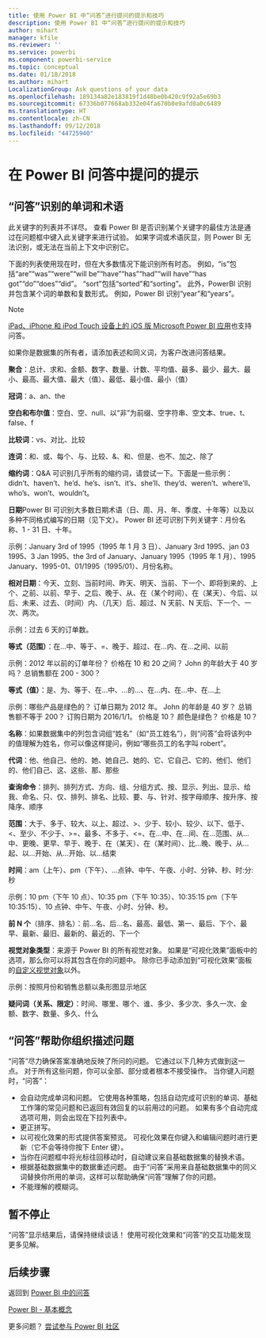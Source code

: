 ```yaml
---
title: 使用 Power BI 中“问答”进行提问的提示和技巧
description: 使用 Power BI 中“问答”进行提问的提示和技巧
author: mihart
manager: kfile
ms.reviewer: ''
ms.service: powerbi
ms.component: powerbi-service
ms.topic: conceptual
ms.date: 01/18/2018
ms.author: mihart
LocalizationGroup: Ask questions of your data
ms.openlocfilehash: 189134a82e183819f1d48be0b420c9f92a5e69b3
ms.sourcegitcommit: 67336b077668ab332e04fa670b0e9afd0a0c6489
ms.translationtype: HT
ms.contentlocale: zh-CN
ms.lasthandoff: 09/12/2018
ms.locfileid: "44725940"
---
```

# <a name="tips-for-asking-questions-in-power-bi-qa"></a>在 Power BI 问答中提问的提示
## <a name="words-and-terminology-that-qa-recognizes"></a>“问答”识别的单词和术语
此关键字的列表并不详尽。  查看 Power BI 是否识别某个关键字的最佳方法是通过在问题框中键入此关键字来进行试验。  如果字词或术语灰显，则 Power BI 无法识别，或无法在当前上下文中识别它。

下面的列表使用现在时，但在大多数情况下能识别所有时态。 例如，“is”包括“are”“was”“were”“will be”“have”“has”“had”“will have”“has got”“do”“does”“did”。  “sort”包括“sorted”和“sorting”。  此外，PowerBI 识别并包含某个词的单数和复数形式。 例如，Power BI 识别“year”和“years”。

> [!NOTE]
> [iPad、iPhone 和 iPod Touch 设备上的 iOS 版 Microsoft Power BI 应用](consumer/mobile/mobile-apps-ios-qna.md)也支持问答。
> 
> 

如果你是数据集的所有者，请添加表述和同义词，为客户改进问答结果。

**聚合**：总计、求和、金额、数字、数量、计数、平均值、最多、最少、最大、最小、最高、最大值、最大（值）、最低、最小值、最小（值）

**冠词**：a、an、the

**空白和布尔值**：空白、空、null、以“非”为前缀、空字符串、空文本、true、t、false、f

**比较词**：vs、对比、比较

**连词**：和、或、每个、与、比较、&、和、但是、也不、加之、除了

**缩约词**：Q&A 可识别几乎所有的缩约词，请尝试一下。下面是一些示例：didn’t、haven’t、he’d、he’s、isn’t、it’s、she’ll、they’d、weren’t、where’ll、who’s、won’t、wouldn’t。

**日期**Power BI 可识别大多数日期术语（日、周、月、年、季度、十年等）以及以多种不同格式编写的日期（见下文）。 Power BI 还可识别下列关键字：月份名称、1 - 31 日、十年。

示例：January 3rd of 1995（1995 年 1 月 3 日）、January 3rd 1995、jan 03 1995、3 Jan 1995、the 3rd of January、January 1995（1995 年 1 月）、1995 January、1995-01、01/1995（1995/01）、月份名称。

**相对日期**：今天、立刻、当前时间、昨天、明天、当前、下一个、即将到来的、上个、之前、以前、早于、之后、晚于、从、在（某个时间）、在（某天）、今后、以后、未来、过去、（时间）内、（几天）后、超过、N 天前、N 天后、下一个、一次、两次。

示例：过去 6 天的订单数。

**等式（范围）**：在…中、等于、=、晚于、超过、在…内、在…之间、以前

示例：2012 年以前的订单年份？ 价格在 10 和 20 之间？ John 的年龄大于 40 岁吗？ 总销售额在 200 - 300？

**等式（值）**：是、为、等于、在…中、…的…、在…内、在…中、在…上

示例：哪些产品是绿色的？ 订单日期为 2012 年。 John 的年龄是 40 岁？ 总销售额不等于 200？ 订购日期为 2016/1/1。 价格是 10？ 颜色是绿色？ 价格是 10？

**名称**：如果数据集中的列包含词组“姓名”（如“员工姓名”），则“问答”会将该列中的值理解为姓名，你可以像这样提问，例如“哪些员工的名字叫 robert”。

**代词**：他、他自己、他的、她、她自己、她的、它、它自己、它的、他们、他们的、他们自己、这、这些、那、那些

**查询命令**：排列、排列方式、方向、组、分组方式、按、显示、列出、显示、给我、命名、只、仅、排列、排名、比较、要、与、针对、按字母顺序、按升序、按降序、顺序

**范围**：大于、多于、较大、以上、超过、>、少于、较小、较少、以下、低于、<、至少、不少于、>=、最多、不多于、<=、在…中、在…间、在…范围、从…中、更晚、更早、早于、晚于、在（某天）、在（某时间）、比…晚、晚于、从…起、以…开始、从…开始、以…结束

**时间**：am（上午）、pm（下午）、…点钟、中午、午夜、小时、分钟、秒、时:分:秒

示例：10 pm（下午 10 点）、10:35 pm（下午 10:35）、10:35:15 pm（下午 10:35:15）、10 点钟、中午、午夜、小时、分钟、秒。

**前 N 个**（排序、排名）：前...名、后...名、最高、最低、第一、最后、下个、最早、最新、最旧、最新的、最近的、下一个

**视觉对象类型**：来源于 Power BI 的所有视觉对象。  如果是“可视化效果”面板中的选项，那么你可以将其包含在你的问题中。  除你已手动添加到“可视化效果”面板的[自定义视觉对象](power-bi-custom-visuals.md)以外。

示例：按照月份和销售总额以条形图显示地区

**疑问词（关系、限定）**：时间、哪里、哪个、谁、多少、多少次、多久一次、金额、数字、数量、多久、什么

## <a name="qa-helps-you-phrase-the-question"></a>“问答”帮助你组织描述问题
“问答”尽力确保答案准确地反映了所问的问题。 它通过以下几种方式做到这一点。 对于所有这些问题，你可以全部、部分或者根本不接受操作。 当你键入问题时，“问答”：

* 会自动完成单词和问题。 它使用各种策略，包括自动完成可识别的单词、基础工作簿的常见问题和已返回有效回复的以前用过的问题。 如果有多个自动完成选项可用，则会出现在下拉列表中。
* 更正拼写。
* 以可视化效果的形式提供答案预览。 可视化效果在你键入和编辑问题时进行更新（它不会等待你按下 Enter 键）。
* 当你在问题框中将光标往回移动时，自动建议来自基础数据集的替换术语。
* 根据基础数据集中的数据重述问题。 由于“问答”采用来自基础数据集中的同义词替换你所用的单词，这样可以帮助确保“问答”理解了你的问题。
* 不能理解的模糊词。

## <a name="dont-stop-now"></a>暂不停止
“问答”显示结果后，请保持继续谈话！ 使用可视化效果和“问答”的交互功能发现更多见解。

## <a name="next-steps"></a>后续步骤
返回到 [Power BI 中的问答](power-bi-q-and-a.md)  

[Power BI - 基本概念](service-basic-concepts.md)  

更多问题？ [尝试参与 Power BI 社区](http://community.powerbi.com/)

